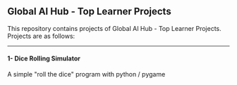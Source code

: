 ##  Global AI Hub - Top Learner Projects
This repository contains projects of Global AI Hub - Top Learner Projects. Projects are as follows:

------------

#### 1- Dice Rolling Simulator
A simple "roll the dice" program with python / pygame
